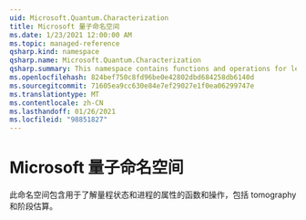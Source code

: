 ```yaml
---
uid: Microsoft.Quantum.Characterization
title: Microsoft 量子命名空间
ms.date: 1/23/2021 12:00:00 AM
ms.topic: managed-reference
qsharp.kind: namespace
qsharp.name: Microsoft.Quantum.Characterization
qsharp.summary: This namespace contains functions and operations for learning properties of quantum states and processes, including tomography and phase estimation.
ms.openlocfilehash: 824bef750c8fd96be0e42802dbd684258db6140d
ms.sourcegitcommit: 71605ea9cc630e84e7ef29027e1f0ea06299747e
ms.translationtype: MT
ms.contentlocale: zh-CN
ms.lasthandoff: 01/26/2021
ms.locfileid: "98851827"
---
```

# <a name="microsoftquantumcharacterization-namespace"></a>Microsoft 量子命名空间

此命名空间包含用于了解量程状态和进程的属性的函数和操作，包括 tomography 和阶段估算。

